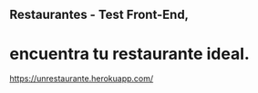 ## Restaurantes - Test Front-End, 
# encuentra tu restaurante ideal.

https://unrestaurante.herokuapp.com/
